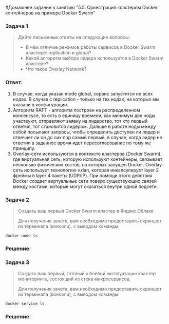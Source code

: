 #Домашнее задание к занятию "5.5. Оркестрация кластером Docker контейнеров на примере Docker Swarm"

### Задача 1
> Дайте письменые ответы на следующие вопросы:
> * В чём отличие режимов работы сервисов в Docker Swarm кластере: replication и global?
> * Какой алгоритм выбора лидера используется в Docker Swarm кластере?
> * Что такое Overlay Network?

### Ответ:
1. В случае, когда указан mode global, сервис запустится не всех нодах.
В случае с replication - только на тех нодах, на которых мы указали в конфигурации.
2. Алгоритм RAFT - алгоритм построен на распределенном консенсусе, то есть в единицу времени, как минимум две ноды участвуют, 
отправляют заявку на лидерство, тот кто первый ответил, тот становится лидером. Дальше в работе ноды между собой посылают 
запросы, чтобы определить доступен ли лидер и отвечает ли он до сих пор самый первый, в случае, когда лидер не ответил 
в заданное время идет пересогласование по тому же принципу.
3. Overlay-сети используются в контексте кластеров (Docker Swarm), где виртуальная сеть, которую используют контейнеры, 
связывает несколько физических хостов, на которых запущен Docker.
Overlay-сеть использует технологию vxlan, которая инкапсулирует layer 2 фреймы в layer 4 пакеты (UDP/IP). 
При помощи этого действия Docker создает виртуальные сети поверх существующих связей между хостами, которые могут оказаться внутри одной подсети.

### Задача 2
> Создать ваш первый Docker Swarm кластер в Яндекс.Облаке
> 
> Для получения зачета, вам необходимо предоставить скриншот из терминала (консоли), с выводом команды:
```
docker node ls
```
### Решение:

### Задача 3

> Создать ваш первый, готовый к боевой эксплуатации кластер мониторинга, состоящий из стека микросервисов.
> 
> Для получения зачета, вам необходимо предоставить скриншот из терминала (консоли), с выводом команды:
```
docker service ls
```
### Решение:
